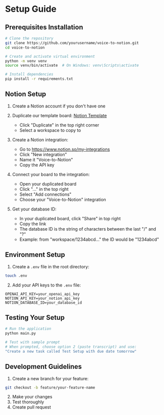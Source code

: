 # Setup Guide

## Prerequisites Installation

```bash
# Clone the repository
git clone https://github.com/yourusername/voice-to-notion.git
cd voice-to-notion

# Create and activate virtual environment
python -m venv venv
source venv/bin/activate  # On Windows: venv\Scripts\activate

# Install dependencies
pip install -r requirements.txt
```

## Notion Setup
1. Create a Notion account if you don't have one
2. Duplicate our template board: [Notion Template](https://veiled-basin-65e.notion.site/1969ba40539780f3bb43d57f257d3152?v=1969ba405397819fad37000c36773c94&pvs=4)
   - Click "Duplicate" in the top right corner
   - Select a workspace to copy to

3. Create a Notion integration:
   - Go to https://www.notion.so/my-integrations
   - Click "New integration"
   - Name it "Voice-to-Notion"
   - Copy the API key

4. Connect your board to the integration:
   - Open your duplicated board
   - Click "..." in the top right
   - Select "Add connections"
   - Choose your "Voice-to-Notion" integration

5. Get your database ID:
   - In your duplicated board, click "Share" in top right
   - Copy the link
   - The database ID is the string of characters between the last "/" and "?"
   - Example: from "workspace/1234abcd..." the ID would be "1234abcd"

## Environment Setup
1. Create a `.env` file in the root directory:
```bash
touch .env
```

2. Add your API keys to the `.env` file:
```
OPENAI_API_KEY=your_openai_api_key
NOTION_API_KEY=your_notion_api_key
NOTION_DATABASE_ID=your_database_id
```

## Testing Your Setup
```bash
# Run the application
python main.py

# Test with sample prompt
# When prompted, choose option 2 (paste transcript) and use:
"Create a new task called Test Setup with due date tomorrow"
```

## Development Guidelines

1. Create a new branch for your feature:
```bash
git checkout -b feature/your-feature-name
```

2. Make your changes
3. Test thoroughly
4. Create pull request
